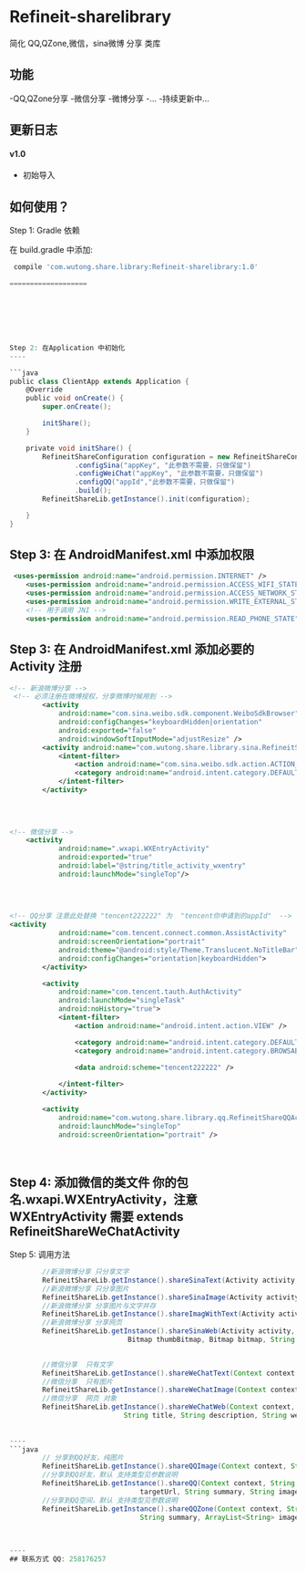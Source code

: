 # Refineit-sharelibrary

简化 QQ,QZone,微信，sina微博 分享 类库

## 功能

-QQ,QZone分享 
-微信分享
-微博分享
-...
-持续更新中...

## 更新日志

#### v1.0

- 初始导入


## 如何使用？


Step 1: Gradle  依赖

在 build.gradle 中添加:

```groovy
 compile 'com.wutong.share.library:Refineit-sharelibrary:1.0'

===================







Step 2: 在Application 中初始化
----

```java
public class ClientApp extends Application {
    @Override
    public void onCreate() {
        super.onCreate();

        initShare();
    }

    private void initShare() {
        RefineitShareConfiguration configuration = new RefineitShareConfiguration.Builder(this)
                .configSina("appKey", "此参数不需要，只做保留")
                .configWeiChat("appKey", "此参数不需要，只做保留")
                .configQQ("appId","此参数不需要，只做保留")
                .build();
        RefineitShareLib.getInstance().init(configuration);

    }
}


```

Step 3: 在 AndroidManifest.xml 中添加权限
----

```xml
 <uses-permission android:name="android.permission.INTERNET" />
    <uses-permission android:name="android.permission.ACCESS_WIFI_STATE" />
    <uses-permission android:name="android.permission.ACCESS_NETWORK_STATE" />
    <uses-permission android:name="android.permission.WRITE_EXTERNAL_STORAGE" />
    <!-- 用于调用 JNI -->
    <uses-permission android:name="android.permission.READ_PHONE_STATE" />
```

Step 3: 在 AndroidManifest.xml 添加必要的Activity 注册
----

```xml
<!-- 新浪微博分享 -->
 <!-- 必须注册在微博授权，分享微博时候用到 -->
        <activity
            android:name="com.sina.weibo.sdk.component.WeiboSdkBrowser"
            android:configChanges="keyboardHidden|orientation"
            android:exported="false"
            android:windowSoftInputMode="adjustResize" />
        <activity android:name="com.wutong.share.library.sina.RefineitShareSinaActivity">
            <intent-filter>
                <action android:name="com.sina.weibo.sdk.action.ACTION_SDK_REQ_ACTIVITY" />
                <category android:name="android.intent.category.DEFAULT" />
            </intent-filter>
        </activity>
		
		
 
```
```xml
<!-- 微信分享 -->
    <activity
            android:name=".wxapi.WXEntryActivity"
            android:exported="true"
            android:label="@string/title_activity_wxentry"
            android:launchMode="singleTop"/>
		
		
 
```

```xml
<!-- QQ分享 注意此处替换 "tencent222222" 为  "tencent你申请到的appId"  -->
<activity
            android:name="com.tencent.connect.common.AssistActivity"
            android:screenOrientation="portrait"
            android:theme="@android:style/Theme.Translucent.NoTitleBar"
            android:configChanges="orientation|keyboardHidden">
        </activity>

        <activity
            android:name="com.tencent.tauth.AuthActivity"
            android:launchMode="singleTask"
            android:noHistory="true">
            <intent-filter>
                <action android:name="android.intent.action.VIEW" />

                <category android:name="android.intent.category.DEFAULT" />
                <category android:name="android.intent.category.BROWSABLE" />

                <data android:scheme="tencent222222" />
          
            </intent-filter>
        </activity>

        <activity
            android:name="com.wutong.share.library.qq.RefineitShareQQActivity"
            android:launchMode="singleTop"
            android:screenOrientation="portrait" />
		
 
```

Step 4: 添加微信的类文件  你的包名.wxapi.WXEntryActivity，注意 WXEntryActivity 需要  extends RefineitShareWeChatActivity 
----

Step 5: 调用方法
```java
		//新浪微博分享 只分享文字
		RefineitShareLib.getInstance().shareSinaText(Activity activity, String content);
		//新浪微博分享 只分享图片
        RefineitShareLib.getInstance().shareSinaImage(Activity activity, Bitmap bitmap);
		//新浪微博分享 分享图片与文字并存
		RefineitShareLib.getInstance().shareImagWithText(Activity activity, String content, Bitmap bitmap);
		//新浪微博分享 分享网页
        RefineitShareLib.getInstance().shareSinaWeb(Activity activity, String title, String description,
                             Bitmap thumbBitmap, Bitmap bitmap, String actionUrl);
        
```
```java
		//微信分享  只有文字
		RefineitShareLib.getInstance().shareWeChatText(Context context, boolean isFriendCircle, String title) ;
		//微信分享  只有图片
        RefineitShareLib.getInstance().shareWeChatImage(Context context, boolean isFriendCircle, Bitmap bitmap);
		//微信分享  网页 对象
		RefineitShareLib.getInstance().shareWeChatWeb(Context context, boolean isFriendCircle, 
							String title, String description, String webpageUrl, Bitmap thumbBitmap);
		
      
----
```java
		// 分享到QQ好友，纯图片
		RefineitShareLib.getInstance().shareQQImage(Context context, String localPath) ;
		//分享到QQ好友，默认 支持类型见参数说明
        RefineitShareLib.getInstance().shareQQ(Context context, String title, String 
								targetUrl, String summary, String imageUrl);
		//分享到QQ空间，默认 支持类型见参数说明
		RefineitShareLib.getInstance().shareQQZone(Context context, String title, String targetUrl, 
								String summary, ArrayList<String> imageArrayList);

		
      
----
## 联系方式 QQ: 258176257
